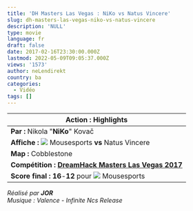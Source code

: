 ```yaml
---
title: 'DH Masters Las Vegas : NiKo vs Natus Vincere'
slug: dh-masters-las-vegas-niko-vs-natus-vincere
description: 'NULL'
type: movie
language: fr
draft: false
date: 2017-02-16T23:30:00.000Z
lastmod: 2022-05-09T09:05:37.000Z
views: '1573'
author: neLendirekt
country: ba
categories:
  - Vidéo
tags: []
---
```

| **Action :** Highlights                                                                                   |
| --------------------------------------------------------------------------------------------------------- |
| **Par :** Nikola "**NiKo**" Kovač                                                                         |
| **Affiche : ![](/storage/countries/flag/europe_flag_580d21b984714.gif)** Mousesports **vs** Natus Vincere |
| **Map :** Cobblestone                                                                                     |
| **Compétition : [DreamHack Masters Las Vegas 2017](http://www.hltv.org/?pageid=82&eventid=2541)**         |
| **Score final : 16**\-**12** pour ![](/storage/countries/flag/europe_flag_580d21b984714.gif) Mousesports  |

  
_Réalisé par **JOR**_  
_Musique : Valence - Infinite Ncs Release_
